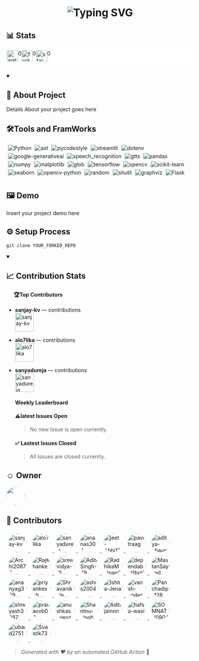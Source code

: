 <!-- Heading -->
<h1 align="center"><img src="https://readme-typing-svg.demolab.com?font=Fira+Code&weight=435&size=25&pause=1000&width=435&lines=machine-learning-repos" alt="Typing SVG" ></h1>



<!-- Github status Badges -->
 ## 📊 Stats
 <div style="background-color:white; border-radius: 5px;border-color: beige; display:flex; flex-wrap: wrap; padding: 2px;">
    <!-- Watch -->
    <img src="icons/watch-icon.svg" alt="watchs" width="30" height="30">0
    <!-- Fork -->
     <img src="icons/fork-icon.svg" alt="fork" width="30" height="30">0
     <!-- Star -->
      <img src="icons/star-icon.svg" alt="star" width="30" height="30">0
 </div>

 <!-- Introduction -->
  ## 
  <details open> 
  <summary><h2>📖 About Project</h2></summary>
  Details About your project goes here
</details>
 
<!-- TechStack Badges -->
## 🛠️Tools and FramWorks
<div style="display: inline-block; margin: 5px;">

  <img src="https://img.shields.io/badge/Python-307535?style=for-the-badge&logo=python&logoColor=white" alt="Python" style="margin-right:5px;margin-bottom:5px;"/>

  <img src="https://img.shields.io/badge/ast-E22FF9?style=for-the-badge&logo=ast&logoColor=white" alt="ast" style="margin-right:5px;margin-bottom:5px;"/>

  <img src="https://img.shields.io/badge/pycodestyle-FD9D85?style=for-the-badge&logo=pycodestyle&logoColor=white" alt="pycodestyle" style="margin-right:5px;margin-bottom:5px;"/>

  <img src="https://img.shields.io/badge/streamlit-43ACB4?style=for-the-badge&logo=streamlit&logoColor=white" alt="streamlit" style="margin-right:5px;margin-bottom:5px;"/>

  <img src="https://img.shields.io/badge/dotenv-DD29F1?style=for-the-badge&logo=dotenv&logoColor=white" alt="dotenv" style="margin-right:5px;margin-bottom:5px;"/>

  <img src="https://img.shields.io/badge/google-generativeai-DC7E4C?style=for-the-badge&logo=google-generativeai&logoColor=white" alt="google-generativeai" style="margin-right:5px;margin-bottom:5px;"/>

  <img src="https://img.shields.io/badge/speech_recognition-D56DF8?style=for-the-badge&logo=speech_recognition&logoColor=white" alt="speech_recognition" style="margin-right:5px;margin-bottom:5px;"/>

  <img src="https://img.shields.io/badge/gtts-4E442D?style=for-the-badge&logo=gtts&logoColor=white" alt="gtts" style="margin-right:5px;margin-bottom:5px;"/>

  <img src="https://img.shields.io/badge/pandas-6D3FEC?style=for-the-badge&logo=pandas&logoColor=white" alt="pandas" style="margin-right:5px;margin-bottom:5px;"/>

  <img src="https://img.shields.io/badge/numpy-92CFFB?style=for-the-badge&logo=numpy&logoColor=white" alt="numpy" style="margin-right:5px;margin-bottom:5px;"/>

  <img src="https://img.shields.io/badge/matplotlib-04ABC9?style=for-the-badge&logo=matplotlib&logoColor=white" alt="matplotlib" style="margin-right:5px;margin-bottom:5px;"/>

  <img src="https://img.shields.io/badge/glob-70B037?style=for-the-badge&logo=glob&logoColor=white" alt="glob" style="margin-right:5px;margin-bottom:5px;"/>

  <img src="https://img.shields.io/badge/tensorflow-3D3E05?style=for-the-badge&logo=tensorflow&logoColor=white" alt="tensorflow" style="margin-right:5px;margin-bottom:5px;"/>

  <img src="https://img.shields.io/badge/opencv-FD0A5F?style=for-the-badge&logo=opencv&logoColor=white" alt="opencv" style="margin-right:5px;margin-bottom:5px;"/>

  <img src="https://img.shields.io/badge/scikit-learn-FAA8CD?style=for-the-badge&logo=scikit-learn&logoColor=white" alt="scikit-learn" style="margin-right:5px;margin-bottom:5px;"/>

  <img src="https://img.shields.io/badge/seaborn-EC7143?style=for-the-badge&logo=seaborn&logoColor=white" alt="seaborn" style="margin-right:5px;margin-bottom:5px;"/>

  <img src="https://img.shields.io/badge/opencv-python-296A5A?style=for-the-badge&logo=opencv-python&logoColor=white" alt="opencv-python" style="margin-right:5px;margin-bottom:5px;"/>

  <img src="https://img.shields.io/badge/random-4F112E?style=for-the-badge&logo=random&logoColor=white" alt="random" style="margin-right:5px;margin-bottom:5px;"/>

  <img src="https://img.shields.io/badge/shutil-5213AF?style=for-the-badge&logo=shutil&logoColor=white" alt="shutil" style="margin-right:5px;margin-bottom:5px;"/>

  <img src="https://img.shields.io/badge/graphviz-EBEBC1?style=for-the-badge&logo=graphviz&logoColor=white" alt="graphviz" style="margin-right:5px;margin-bottom:5px;"/>

  <img src="https://img.shields.io/badge/Flask-6886B3?style=for-the-badge&logo=flask&logoColor=white" alt="Flask" style="margin-right:5px;margin-bottom:5px;"/>

</div>

 <!-- Demo -->
  ## 🖼️ Demo
  <div style="display: flex; flex-wrap: wrap;">
    Insert your project demo here
    <!-- <img src="" alt="Demo of your project"> -->
  </div>

  <!-- Setup --> 
   <!-- <details open> -->
  <!-- <summary><h2>⚙️ Setup Process</h2></summary> -->
   ## ⚙️ Setup Process
  ```
  git clone YOUR_FORKED_REPO
  ```

<!-- </details> -->

<!-- Insides -->
 <details open> 
  <summary><h2>📈 Contribution Stats</h2></summary>
  <h4 style="margin-left: 20px;">🏆Top Contributors</h4>
 <!-- <div style="background-color: white;padding: 15px;border-radius: 30px; height:90%; margin-right: 20px; overflow: scroll;"> -->
    
- **sanjay-kv** —  contributions  
  [<img src="https://avatars.githubusercontent.com/u/30715153?v=4" width="50" alt="sanjay-kv" title="sanjay-kv">](https://avatars.githubusercontent.com/u/30715153?v=4)

- **alo7lika** —  contributions  
  [<img src="https://avatars.githubusercontent.com/u/152315710?v=4" width="50" alt="alo7lika" title="alo7lika">](https://avatars.githubusercontent.com/u/152315710?v=4)

- **sanyadureja** —  contributions  
  [<img src="https://avatars.githubusercontent.com/u/84080312?v=4" width="50" alt="sanyadureja" title="sanyadureja">](https://avatars.githubusercontent.com/u/84080312?v=4)


  <h4>Weekly Leaderboard</h4>
  <div>

  </div>

  <h4>⚠️latest Issues Open</h4>
  
    > No new Issue is open currently.
  

  <h4>✅ Lastest Issues Closed</h4>
  
    > All Issues are closed currently.
  
</details>

<!-- Owner -->
 ## ☺️ Owner
 <section style="display: flex; flex-wrap: wrap;">
    <a href="https://avatars.githubusercontent.com/u/121193249?v=4" target="_blank">
      <img src="https://avatars.githubusercontent.com/u/121193249?v=4" width="50" style="border-radius:50%;">
    </a>
 </section>

 <!-- Contributors -->
 ## 🤝 Contributors
  <div>
  
  <a href = "#" target="_blank">
    <img src="https://avatars.githubusercontent.com/u/30715153?v=4" width="50" style="border-radius:50%; margin: 5px;" alt="sanjay-kv"/>
  </a>

  <a href = "#" target="_blank">
    <img src="https://avatars.githubusercontent.com/u/152315710?v=4" width="50" style="border-radius:50%; margin: 5px;" alt="alo7lika"/>
  </a>

  <a href = "#" target="_blank">
    <img src="https://avatars.githubusercontent.com/u/84080312?v=4" width="50" style="border-radius:50%; margin: 5px;" alt="sanyadureja"/>
  </a>

  <a href = "#" target="_blank">
    <img src="https://avatars.githubusercontent.com/u/138239913?v=4" width="50" style="border-radius:50%; margin: 5px;" alt="ananas304"/>
  </a>

  <a href = "#" target="_blank">
    <img src="https://avatars.githubusercontent.com/u/143840497?v=4" width="50" style="border-radius:50%; margin: 5px;" alt="jeet-Abhi123"/>
  </a>

  <a href = "#" target="_blank">
    <img src="https://avatars.githubusercontent.com/u/100479594?v=4" width="50" style="border-radius:50%; margin: 5px;" alt="pavitraag"/>
  </a>

  <a href = "#" target="_blank">
    <img src="https://avatars.githubusercontent.com/u/92214013?v=4" width="50" style="border-radius:50%; margin: 5px;" alt="aditya-bhaumik"/>
  </a>

  <a href = "#" target="_blank">
    <img src="https://avatars.githubusercontent.com/u/146704161?v=4" width="50" style="border-radius:50%; margin: 5px;" alt="Archi20876"/>
  </a>

  <a href = "#" target="_blank">
    <img src="https://avatars.githubusercontent.com/u/137288727?v=4" width="50" style="border-radius:50%; margin: 5px;" alt="RajKhanke"/>
  </a>

  <a href = "#" target="_blank">
    <img src="https://avatars.githubusercontent.com/u/115856774?v=4" width="50" style="border-radius:50%; margin: 5px;" alt="sreevidya-16"/>
  </a>

  <a href = "#" target="_blank">
    <img src="https://avatars.githubusercontent.com/u/154231889?v=4" width="50" style="border-radius:50%; margin: 5px;" alt="AditiSingh-09"/>
  </a>

  <a href = "#" target="_blank">
    <img src="https://avatars.githubusercontent.com/u/163530398?v=4" width="50" style="border-radius:50%; margin: 5px;" alt="RadhikaMalpani1702"/>
  </a>

  <a href = "#" target="_blank">
    <img src="https://avatars.githubusercontent.com/in/29110?v=4" width="50" style="border-radius:50%; margin: 5px;" alt="dependabot[bot]"/>
  </a>

  <a href = "#" target="_blank">
    <img src="https://avatars.githubusercontent.com/u/101971980?v=4" width="50" style="border-radius:50%; margin: 5px;" alt="MastanSayyad"/>
  </a>

  <a href = "#" target="_blank">
    <img src="https://avatars.githubusercontent.com/u/145869907?v=4" width="50" style="border-radius:50%; margin: 5px;" alt="ananyag309"/>
  </a>

  <a href = "#" target="_blank">
    <img src="https://avatars.githubusercontent.com/u/102135464?v=4" width="50" style="border-radius:50%; margin: 5px;" alt="priyankeshh"/>
  </a>

  <a href = "#" target="_blank">
    <img src="https://avatars.githubusercontent.com/u/109503478?v=4" width="50" style="border-radius:50%; margin: 5px;" alt="Shravanikale"/>
  </a>

  <a href = "#" target="_blank">
    <img src="https://avatars.githubusercontent.com/u/110098153?v=4" width="50" style="border-radius:50%; margin: 5px;" alt="ashis2004"/>
  </a>

  <a href = "#" target="_blank">
    <img src="https://avatars.githubusercontent.com/u/167574361?v=4" width="50" style="border-radius:50%; margin: 5px;" alt="Ishita-Jena"/>
  </a>

  <a href = "#" target="_blank">
    <img src="https://avatars.githubusercontent.com/u/114163734?v=4" width="50" style="border-radius:50%; margin: 5px;" alt="vansh-codes"/>
  </a>

  <a href = "#" target="_blank">
    <img src="https://avatars.githubusercontent.com/u/165953910?v=4" width="50" style="border-radius:50%; margin: 5px;" alt="Panchadip-128"/>
  </a>

  <a href = "#" target="_blank">
    <img src="https://avatars.githubusercontent.com/u/72603662?v=4" width="50" style="border-radius:50%; margin: 5px;" alt="shreyash3087"/>
  </a>

  <a href = "#" target="_blank">
    <img src="https://avatars.githubusercontent.com/u/139568635?v=4" width="50" style="border-radius:50%; margin: 5px;" alt="pranavvb03"/>
  </a>

  <a href = "#" target="_blank">
    <img src="https://avatars.githubusercontent.com/u/116499703?v=4" width="50" style="border-radius:50%; margin: 5px;" alt="anushkasaxena07"/>
  </a>

  <a href = "#" target="_blank">
    <img src="https://avatars.githubusercontent.com/u/98252196?v=4" width="50" style="border-radius:50%; margin: 5px;" alt="Shantnu-singh"/>
  </a>

  <a href = "#" target="_blank">
    <img src="https://avatars.githubusercontent.com/u/144632601?v=4" width="50" style="border-radius:50%; margin: 5px;" alt="Aditijainnn"/>
  </a>

  <a href = "#" target="_blank">
    <img src="https://avatars.githubusercontent.com/u/118012663?v=4" width="50" style="border-radius:50%; margin: 5px;" alt="hafsa-wasi"/>
  </a>

  <a href = "#" target="_blank">
    <img src="https://avatars.githubusercontent.com/u/130086832?v=4" width="50" style="border-radius:50%; margin: 5px;" alt="SOMNATH0904"/>
  </a>

  <a href = "#" target="_blank">
    <img src="https://avatars.githubusercontent.com/u/68930485?v=4" width="50" style="border-radius:50%; margin: 5px;" alt="ubaid2751"/>
  </a>

  <a href = "#" target="_blank">
    <img src="https://avatars.githubusercontent.com/u/75065361?v=4" width="50" style="border-radius:50%; margin: 5px;" alt="Svastik73"/>
  </a>

</div>
  
  > *Generated with ❤️ by an automated GitHub Action* 🚀